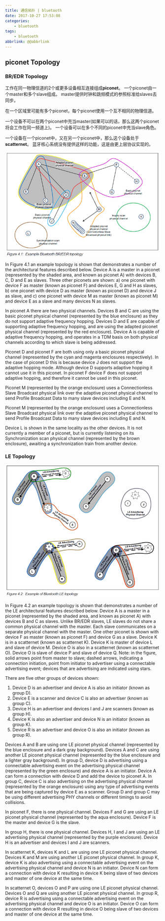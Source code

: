 ```yaml
---
title: 通信拓扑 | bluetooth
date: 2017-10-27 17:53:08
categories:
    - bluetooth
tags:
    - bluetooth
abbrlink: @@abbrlink
---
```

## piconet Topology

### BR/EDR Topology

工作在同一物理信道的2个或更多设备相互连接组成**piconet**。
一个piconet由一个master和多个slave组成。
master提供时钟和跳频模式的参照标准给slaves去同步。

在一个区域里可能有多个piconet，每个piconet使用一个互不相同的物理信道。

一个设备不可以在两个piconet中充当master(如果可以的话，那么这两个piconet将会工作在同一频道上)。
一个设备可以在多个不同的piconet中充当slave角色。

一个设备在一个piconet中，又在另一个piconet中，那么这个设备处于**scatternet**。
蓝牙核心系统没有提供这样的功能，这是由更上层协议实现的。

![image](../images/BR_EDR_topology.gif)

In Figure 4.1 an example topology is shown that demonstrates a number of the
architectural features described below. Device A is a master in a piconet
(represented by the shaded area, and known as piconet A) with devices B, C,
D and E as slaves. Three other piconets are shown: a) one piconet with device
F as master (known as piconet F) and devices E, G and H as slaves, b) one
piconet with device D as master (known as piconet D) and device J as slave,
and c) one piconet with device M as master (known as piconet M) and device E
as a slave and many devices N as slaves.

In piconet A there are two physical channels. Devices B and C are using the
basic piconet physical channel (represented by the blue enclosure) as they do
not support adaptive frequency hopping. Devices D and E are capable of
supporting adaptive frequency hopping, and are using the adapted piconet
physical channel (represented by the red enclosure). Device A is capable of
adaptive frequency hopping, and operates in a TDM basis on both physical
channels according to which slave is being addressed.

Piconet D and piconet F are both using only a basic piconet physical channel
(represented by the cyan and magenta enclosures respectively). In the case of
piconet D this is because device J does not support the adaptive hopping
mode. Although device D supports adaptive hopping it cannot use it in this
piconet. In piconet F device F does not support adaptive hopping, and
therefore it cannot be used in this piconet.

Piconet M (represented by the orange enclosure) uses a Connectionless Slave
Broadcast physical link over the adaptive piconet physical channel to send
Profile Broadcast Data to many slave devices including E and N.

Piconet M (represented by the orange enclosure) uses a Connectionless Slave
Broadcast physical link over the adaptive piconet physical channel to send
Profile Broadcast Data to many slave devices including E and N.

Device L is shown in the same locality as the other devices. It is not currently a
member of a piconet, but is currently listening on its Synchronization scan
physical channel (represented by the brown enclosure), awaiting a
synchronization train from another device.

### LE Topology

![image](../images/LE_topology.gif)

In Figure 4.2 an example topology is shown that demonstrates a number of the
LE architectural features described below. Device A is a master in a piconet
(represented by the shaded area, and known as piconet A) with devices B and
C as slaves. Unlike BR/EDR slaves, LE slaves do not share a common
physical channel with the master. Each slave communicates on a separate
physical channel with the master. One other piconet is shown with device F as
master (known as piconet F) and device G as a slave. Device K is in a
scatternet (known as scatternet K). Device K is master of device L and slave of
device M. Device O is also in a scatternet (known as scatternet O). Device O is
slave of device P and slave of device Q. Note: in the figure, solid arrows point
from master to slave; dashed arrows, indicating a connection initiation, point
from initiator to advertiser using a connectable advertising event; devices that
are advertising are indicated using stars.

There are five other groups of devices shown:
1. Device D is an advertiser and device A is also an initiator (known as group D).  
2. Device E is a scanner and device C is also an advertiser (known as group C).  
3. Device H is an advertiser and devices I and J are scanners (known as group H).  
4. Device K is also an advertiser and device N is an initiator (known as group K).  
5. Device R is an advertiser and device O is also an initiator (known as group R).  

Devices A and B are using one LE piconet physical channel (represented by
the blue enclosure and a dark gray background). Devices A and C are using
another LE piconet physical channel (represented by the blue enclosure and a
lighter gray background). In group D, device D is advertising using a
connectable advertising event on the advertising physical channel
(represented by the green enclosure) and device A is an initiator. Device A can
form a connection with device D and add the device to piconet A. In group C,
device C is also advertising on the advertising physical channel (represented
by the orange enclosure) using any type of advertising events that are being
captured by device E as a scanner. Group D and group C may be using
different advertising PHY channels or different timings to avoid collisions.

In piconet F, there is one physical channel. Devices F and G are using an LE
piconet physical channel (represented by the aqua enclosure). Device F is the
master and device G is the slave.

In group H, there is one physical channel. Devices H, I and J are using an LE
advertising physical channel (represented by the purple enclosure). Device H
is an advertiser and devices I and J are scanners.

In scatternet K, devices K and L are using one LE piconet physical channel.
Devices K and M are using another LE piconet physical channel. In group K,
device K is also advertising using a connectable advertising event on the
advertising physical channel and device N is an initiator. Device N can form a
connection with device K resulting in device K being slave of two devices and
master of one device at the same time.

In scatternet O, devices O and P are using one LE piconet physical channel.
Devices O and Q are using another LE piconet physical channel. In group R,
device R is advertising using a connectable advertising event on the
advertising physical channel and device O is an initiator. Device O can form a
connection with device R resulting in device O being slave of two devices and
master of one device at the same time.
